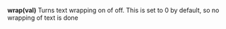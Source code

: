 **wrap(val)** Turns text wrapping on of off. This is set to 0 by default, so no wrapping of text is done